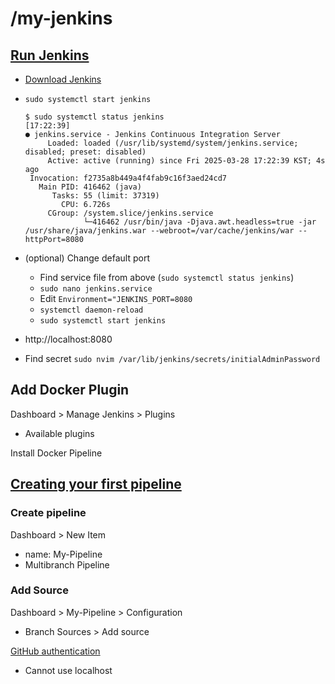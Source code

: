 # /my-jenkins



## [Run Jenkins](https://www.jenkins.io/doc/pipeline/tour/getting-started/)
- [Download Jenkins](https://www.jenkins.io/download/)

- `sudo systemctl start jenkins`
    ```
    $ sudo systemctl status jenkins                                                                                                                                      [17:22:39]
    ● jenkins.service - Jenkins Continuous Integration Server
         Loaded: loaded (/usr/lib/systemd/system/jenkins.service; disabled; preset: disabled)
         Active: active (running) since Fri 2025-03-28 17:22:39 KST; 4s ago
     Invocation: f2735a8b449a4f4fab9c16f3aed24cd7
       Main PID: 416462 (java)
          Tasks: 55 (limit: 37319)
            CPU: 6.726s
         CGroup: /system.slice/jenkins.service
                 └─416462 /usr/bin/java -Djava.awt.headless=true -jar /usr/share/java/jenkins.war --webroot=/var/cache/jenkins/war --httpPort=8080
    ```

- (optional) Change default port
  - Find service file from above (`sudo systemctl status jenkins`)
  - `sudo nano jenkins.service`
  - Edit `Environment="JENKINS_PORT=8080`
  - `systemctl daemon-reload`
  - `sudo systemctl start jenkins`

- http://localhost:8080

- Find secret `sudo nvim /var/lib/jenkins/secrets/initialAdminPassword`

## Add Docker Plugin
Dashboard > Manage Jenkins > Plugins
- Available plugins

Install Docker Pipeline

## [Creating your first pipeline](https://www.jenkins.io/doc/pipeline/tour/hello-world/)
### Create pipeline
Dashboard > New Item
- name: My-Pipeline
- Multibranch Pipeline

### Add Source
Dashboard > My-Pipeline > Configuration
- Branch Sources > Add source

[GitHub authentication](https://github.com/jenkinsci/github-branch-source-plugin/blob/master/docs/github-app.adoc)
- Cannot use localhost

